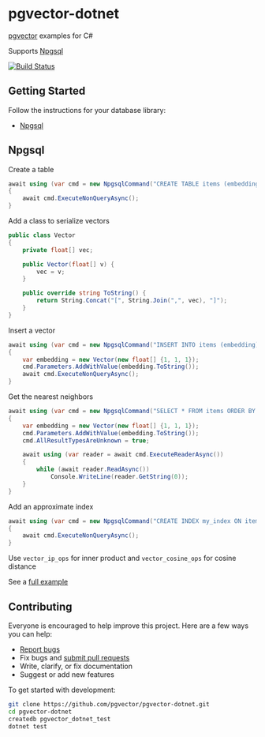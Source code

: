 # pgvector-dotnet

[pgvector](https://github.com/pgvector/pgvector) examples for C#

Supports [Npgsql](https://github.com/npgsql/npgsql)

[![Build Status](https://github.com/pgvector/pgvector-dotnet/workflows/build/badge.svg?branch=master)](https://github.com/pgvector/pgvector-dotnet/actions)

## Getting Started

Follow the instructions for your database library:

- [Npgsql](#npgsql)

## Npgsql

Create a table

```csharp
await using (var cmd = new NpgsqlCommand("CREATE TABLE items (embedding vector(3))", conn))
{
    await cmd.ExecuteNonQueryAsync();
}
```

Add a class to serialize vectors

```csharp
public class Vector
{
    private float[] vec;

    public Vector(float[] v) {
        vec = v;
    }

    public override string ToString() {
        return String.Concat("[", String.Join(",", vec), "]");
    }
}
```

Insert a vector

```csharp
await using (var cmd = new NpgsqlCommand("INSERT INTO items (embedding) VALUES ($1::vector)", conn))
{
    var embedding = new Vector(new float[] {1, 1, 1});
    cmd.Parameters.AddWithValue(embedding.ToString());
    await cmd.ExecuteNonQueryAsync();
}
```

Get the nearest neighbors

```csharp
await using (var cmd = new NpgsqlCommand("SELECT * FROM items ORDER BY embedding <-> $1::vector LIMIT 5", conn))
{
    var embedding = new Vector(new float[] {1, 1, 1});
    cmd.Parameters.AddWithValue(embedding.ToString());
    cmd.AllResultTypesAreUnknown = true;

    await using (var reader = await cmd.ExecuteReaderAsync())
    {
        while (await reader.ReadAsync())
            Console.WriteLine(reader.GetString(0));
    }
}
```

Add an approximate index

```csharp
await using (var cmd = new NpgsqlCommand("CREATE INDEX my_index ON items USING ivfflat (embedding vector_l2_ops)", conn))
{
    await cmd.ExecuteNonQueryAsync();
}
```

Use `vector_ip_ops` for inner product and `vector_cosine_ops` for cosine distance

See a [full example](tests/Pgvector.Tests/Example.cs)

## Contributing

Everyone is encouraged to help improve this project. Here are a few ways you can help:

- [Report bugs](https://github.com/pgvector/pgvector-dotnet/issues)
- Fix bugs and [submit pull requests](https://github.com/pgvector/pgvector-dotnet/pulls)
- Write, clarify, or fix documentation
- Suggest or add new features

To get started with development:

```sh
git clone https://github.com/pgvector/pgvector-dotnet.git
cd pgvector-dotnet
createdb pgvector_dotnet_test
dotnet test
```
